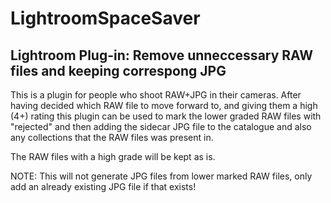 # LightroomSpaceSaver
## Lightroom Plug-in: Remove unneccessary RAW files and keeping correspong JPG

This is a plugin for people who shoot RAW+JPG in their cameras.
After having decided which RAW file to move forward to, and giving them a high (4+) rating
this plugin can be used to mark the lower graded RAW files with "rejected" and then adding the sidecar
JPG file to the catalogue and also any collections that the RAW files was present in.

The RAW files with a high grade will be kept as is.

NOTE: This will not generate JPG files from lower marked RAW files, only add an already existing
JPG file if that exists!
